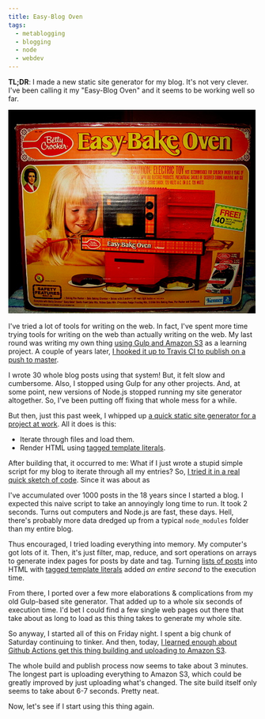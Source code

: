 ```yaml
---
title: Easy-Blog Oven
tags:
  - metablogging
  - blogging
  - node
  - webdev
---
```


**TL;DR**: I made a new static site generator for my blog. It's not very clever. I've been calling it my "Easy-Blog Oven" and it seems to be working well so far.

<!--more-->

<img class="fullwidth" src="/uploads/2020/easy-bake-oven.jpg" />

I've tried a lot of tools for writing on the web. In fact, I've spent more time trying tools for writing on the web than actually writing on the web. My last round was writing my own thing [using Gulp and Amazon S3][gulp-blog] as a learning project. A couple of years later, [I hooked it up to Travis CI to publish on a push to master][travis-ci].

 I wrote 30 whole blog posts using that system! But, it felt slow and cumbersome. Also, I stopped using Gulp for any other projects. And, at some point, new versions of Node.js stopped running my site generator altogether. So, I've been putting off fixing that whole mess for a while.

But then, just this past week, I whipped up [a quick static site generator for a project at work][storybook-indexes]. All it does is this:

* Iterate through files and load them.
* Render HTML using [tagged template literals][tagged-literals].

After building that, it occurred to me: What if I just wrote a stupid simple script for my blog to iterate through all my entries? So, [I tried it in a real quick sketch of code][initial-commit]. Since it was about as 

I've accumulated over 1000 posts in the 18 years since I started a blog. I expected this naive script to take an annoyingly long time to run. It took 2 seconds. Turns out computers and Node.js are fast, these days. Hell, there's probably more data dredged up from a typical `node_modules` folder than my entire blog.

Thus encouraged, I tried loading everything into memory. My computer's got lots of it. Then, it's just filter, map, reduce, and sort operations on arrays to generate index pages for posts by date and tag. Turning [lists of posts][post-list] into HTML with [tagged template literals][post-list-template] added *an entire second* to the execution time.

From there, I ported over a few more elaborations & complications from my old Gulp-based site generator. That added up to a whole six seconds of execution time. I'd bet I could find a few single web pages out there that take about as long to load as this thing takes to generate my whole site.

So anyway, I started all of this on Friday night. I spent a big chunk of Saturday continuing to tinker. And then, today, [I learned enough about Github Actions get this thing building and uploading to Amazon S3][gh-action-s3].

The whole build and publish process now seems to take about 3 minutes. The longest part is uploading everything to Amazon S3, which could be greatly improved by just uploading what's changed. The site build itself only seems to take about 6-7 seconds. Pretty neat.

Now, let's see if I start using this thing again.

[gh-action-s3]: https://github.com/lmorchard/blog.lmorchard.com/blob/master/.github/workflows/prod.yml
[travis-ci]: https://blog.lmorchard.com/2015/10/22/blogging-via-travis/
[post-list]: https://github.com/lmorchard/easy-blog-oven/blob/553f557be22db8ca47c38559490db2b5f75c7b1d/index.js#L58
[post-list-template]: https://github.com/lmorchard/easy-blog-oven/blob/553f557be22db8ca47c38559490db2b5f75c7b1d/templates/postList.js
[initial-commit]: https://github.com/lmorchard/easy-blog-oven/commit/13a75f91992683eb8a665b026dcf0911459872ee#diff-168726dbe96b3ce427e7fedce31bb0bcR26
[tagged-literals]: https://developer.mozilla.org/en-US/docs/Web/JavaScript/Reference/Template_literals#Tagged_templates
[storybook-indexes]: https://github.com/mozilla/fxa/blob/master/_scripts/build-storybooks-indexes.js
[jekyll-blog]: https://blog.lmorchard.com/2011/06/08/moved-to-jekyll/
[wordpress-blog]: http://blog.lmorchard.com/2012/06/16/blogging-like-a-blogger/
[gulp-blog]: https://blog.lmorchard.com/2014/10/20/static-blog-generation-with-gulp/
[typing]: https://typing.lmorchard.com/